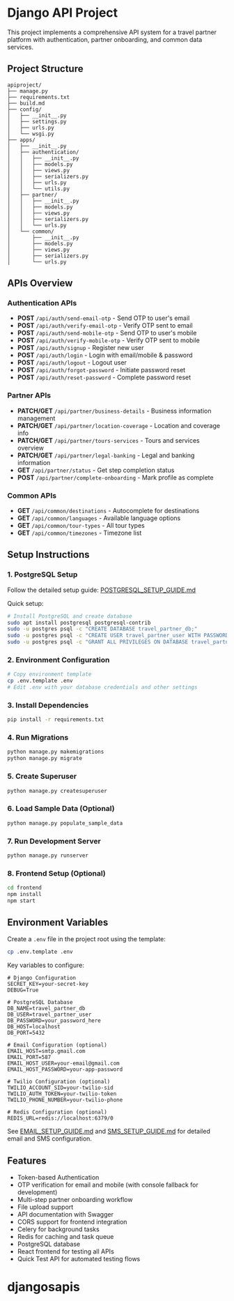 # Django API Project

This project implements a comprehensive API system for a travel partner platform with authentication, partner onboarding, and common data services.

## Project Structure

```
apiproject/
├── manage.py
├── requirements.txt
├── build.md
├── config/
│   ├── __init__.py
│   ├── settings.py
│   ├── urls.py
│   └── wsgi.py
├── apps/
│   ├── __init__.py
│   ├── authentication/
│   │   ├── __init__.py
│   │   ├── models.py
│   │   ├── views.py
│   │   ├── serializers.py
│   │   ├── urls.py
│   │   └── utils.py
│   ├── partner/
│   │   ├── __init__.py
│   │   ├── models.py
│   │   ├── views.py
│   │   ├── serializers.py
│   │   └── urls.py
│   └── common/
│       ├── __init__.py
│       ├── models.py
│       ├── views.py
│       ├── serializers.py
│       └── urls.py
```

## APIs Overview

### Authentication APIs
- **POST** `/api/auth/send-email-otp` - Send OTP to user's email
- **POST** `/api/auth/verify-email-otp` - Verify OTP sent to email
- **POST** `/api/auth/send-mobile-otp` - Send OTP to user's mobile
- **POST** `/api/auth/verify-mobile-otp` - Verify OTP sent to mobile
- **POST** `/api/auth/signup` - Register new user
- **POST** `/api/auth/login` - Login with email/mobile & password
- **POST** `/api/auth/logout` - Logout user
- **POST** `/api/auth/forgot-password` - Initiate password reset
- **POST** `/api/auth/reset-password` - Complete password reset

### Partner APIs
- **PATCH/GET** `/api/partner/business-details` - Business information management
- **PATCH/GET** `/api/partner/location-coverage` - Location and coverage info
- **PATCH/GET** `/api/partner/tours-services` - Tours and services overview
- **PATCH/GET** `/api/partner/legal-banking` - Legal and banking information
- **GET** `/api/partner/status` - Get step completion status
- **POST** `/api/partner/complete-onboarding` - Mark profile as complete

### Common APIs
- **GET** `/api/common/destinations` - Autocomplete for destinations
- **GET** `/api/common/languages` - Available language options
- **GET** `/api/common/tour-types` - All tour types
- **GET** `/api/common/timezones` - Timezone list

## Setup Instructions

### 1. PostgreSQL Setup
Follow the detailed setup guide: [POSTGRESQL_SETUP_GUIDE.md](POSTGRESQL_SETUP_GUIDE.md)

Quick setup:
```bash
# Install PostgreSQL and create database
sudo apt install postgresql postgresql-contrib
sudo -u postgres psql -c "CREATE DATABASE travel_partner_db;"
sudo -u postgres psql -c "CREATE USER travel_partner_user WITH PASSWORD 'your_password_here';"
sudo -u postgres psql -c "GRANT ALL PRIVILEGES ON DATABASE travel_partner_db TO travel_partner_user;"
```

### 2. Environment Configuration
```bash
# Copy environment template
cp .env.template .env
# Edit .env with your database credentials and other settings
```

### 3. Install Dependencies
```bash
pip install -r requirements.txt
```

### 4. Run Migrations
```bash
python manage.py makemigrations
python manage.py migrate
```

### 5. Create Superuser
```bash
python manage.py createsuperuser
```

### 6. Load Sample Data (Optional)
```bash
python manage.py populate_sample_data
```

### 7. Run Development Server
```bash
python manage.py runserver
```

### 8. Frontend Setup (Optional)
```bash
cd frontend
npm install
npm start
```

## Environment Variables

Create a `.env` file in the project root using the template:

```bash
cp .env.template .env
```

Key variables to configure:

```env
# Django Configuration
SECRET_KEY=your-secret-key
DEBUG=True

# PostgreSQL Database
DB_NAME=travel_partner_db
DB_USER=travel_partner_user
DB_PASSWORD=your_password_here
DB_HOST=localhost
DB_PORT=5432

# Email Configuration (optional)
EMAIL_HOST=smtp.gmail.com
EMAIL_PORT=587
EMAIL_HOST_USER=your-email@gmail.com
EMAIL_HOST_PASSWORD=your-app-password

# Twilio Configuration (optional)
TWILIO_ACCOUNT_SID=your-twilio-sid
TWILIO_AUTH_TOKEN=your-twilio-token
TWILIO_PHONE_NUMBER=your-twilio-phone

# Redis Configuration (optional)
REDIS_URL=redis://localhost:6379/0
```

See [EMAIL_SETUP_GUIDE.md](EMAIL_SETUP_GUIDE.md) and [SMS_SETUP_GUIDE.md](SMS_SETUP_GUIDE.md) for detailed email and SMS configuration.

## Features

- Token-based Authentication
- OTP verification for email and mobile (with console fallback for development)
- Multi-step partner onboarding workflow
- File upload support
- API documentation with Swagger
- CORS support for frontend integration
- Celery for background tasks
- Redis for caching and task queue
- PostgreSQL database
- React frontend for testing all APIs
- Quick Test API for automated testing flows
# djangosapis
